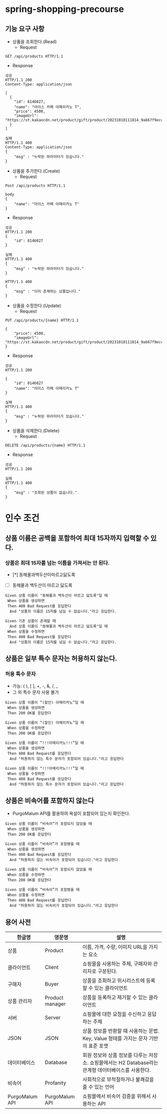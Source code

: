 # spring-shopping-precourse

## 기능 요구 사항
- 상품을 조회한다.(Read)
  - Request
```
GET /api/products HTTP/1.1
```
  - Response
```
성공
HTTP/1.1 200 
Content-Type: application/json

[
  {
    "id": 8146027,
    "name": "아이스 카페 아메리카노 T",
    "price": 4500,
    "imageUrl": "https://st.kakaocdn.net/product/gift/product/20231010111814_9a667f9eccc943648797925498bdd8a3.jpg"
  }
]

실패
HTTP/1.1 400 
Content-Type: application/json
{
    "msg" : "누락된 파라미터가 있습니다."
}

```
- 상품을 추가한다.(Create)
  - Request
```
Post /api/products HTTP/1.1

body
{
    "name": "아이스 카페 아메리카노 T"
}
```
  - Response
```
성공
HTTP/1.1 200
{
    "id": 8146027
}

실패
HTTP/1.1 400
{
    "msg" : "누락된 파라미터가 있습니다."
}

HTTP/1.1 400
{
    "msg" : "이미 존재하는 상품입니다."
}
```
- 상품을 수정한다.(Update)
  - Request
```
PUT /api/products/{name} HTTP/1.1

{
    "price": 4500,
    "imageUrl": "https://st.kakaocdn.net/product/gift/product/20231010111814_9a667f9eccc943648797925498bdd8a3.jpg"
}
```
  - Response
```
성공
HTTP/1.1 200

{
    "id": 8146027
    "name": "아이스 카페 아메리카노 T"
}

실패
HTTP/1.1 400 
{
    "msg" : "누락된 파라미터가 있습니다."
}
```
- 상품을 삭제한다.(Delete)
  - Request
```
DELETE /api/products/{name} HTTP/1.1
```
  - Response
```
성공
HTTP/1.1 200

실패
HTTP/1.1 400 
{
    "msg" : "조회된 상품이 없습니다."
}
```

# 인수 조건
## 상품 이름은 공백을 포함하여 최대 15자까지 입력할 수 있다.
### 상품은 최대 15자를 넘는 이름을 가져서는 안 된다.
- [*] 동해물과백두산이마르고닳도록
- [ ] 동해물과 백두산이 마르고 닳도록
```gherkin
Given 상품 이름이 "동해물과 백두산이 마르고 닳도록"일 때
 When 상품을 생성하면
 Then 400 Bad Request를 응답한다
  And "상품의 이름은 15자를 넘길 수 없습니다."라고 응답한다.
```

```gherkin
Given 기존 상품이 존재할 때
  And 상품 이름이 "동해물과 백두산이 마르고 닳도록"일 때
 When 상품을 수정하면
 Then 400 Bad Request를 응답한다
  And "상품의 이름은 15자를 넘길 수 없습니다."라고 응답한다.
```

## 상품은 일부 특수 문자는 허용하지 않는다.
### 허용 특수 문자
- 가능: ( ), [ ], +, -, &, /, _
- 그 외 특수 문자 사용 불가
```gherkin
Given 상품 이름이 “(할인) 아메리카노”일 때
 When 상품을 생성하면
 Then 200 OK를 응답한다
```

```gherkin
Given 상품 이름이 “(할인) 아메리카노”일 때
 When 상품을 수정하면
 Then 200 OK를 응답한다
```

```gherkin
Given 상품 이름이 “!!!아메리카노!!!”일 때
 When 상품을 생성하면
 Then 400 Bad Request를 응답한다
  And "허용하지 않는 특수 문자가 포함되어 있습니다."라고 응답한다
```

```gherkin
Given 상품 이름이 “!!!아메리카노!!!”일 때
 When 상품을 수정하면
 Then 400 Bad Request를 응답한다
  And "허용하지 않는 특수 문자가 포함되어 있습니다."라고 응답한다
```

## 상품은 비속어를 포함하지 않는다
- PurgoMalum API를 활용하여 욕설이 포함되어 있는지 확인한다.
```gherkin
Given 상품 이름이 “비속어”가 포함되지 않았을 때
 When 상품을 생성하면
 Then 200 OK를 응답한다
```

```gherkin
Given 상품 이름이 “비속어”가 포함됐을 때
 When 상품을 생성하면
 Then 400 Bad Request를 응답한다
  And "허용하지 않는 비속어가 포함되어 있습니다."라고 응답한다
```

```gherkin
Given 상품 이름이 “비속어”가 포함되지 않았을 때
 When 상품을 수정하면
 Then 200 OK를 응답한다
```

```gherkin
Given 상품 이름이 “비속어”가 포함됐을 때
 When 상품을 수정하면
 Then 400 Bad Request를 응답한다
  And "허용하지 않는 비속어가 포함되어 있습니다."라고 응답한다
```

## 용어 사전

| 한글명 | 영문명 | 설명  |
| --- | --- | --- |
| 상품 | Product | 이름, 가격, 수량, 이미지 URL을  가지는  요소 |
| 클라이언트 | Client | 쇼핑몰을  사용하는  주체, 구매자와  관리자로  구분된다. |
| 구매자 | Buyer | 상품을  조회하고  위시리스트에  등록할  수  있는  클라이언트 |
| 상품 관리자 | Product manager | 상품을  등록하고  제거할  수  있는  클라이언트 |
| 서버 | Server | 쇼핑몰에  대한  요청을  수신하고  응답하는  주체 |
| JSON | JSON | 상품 정보를 반환할 때 사용하는 문법. Key, Value 형태를 가지는 문자 기반의 표준 포맷 |
| 데이터베이스 | Database | 회원 정보와 상품 정보를 다루는 저장소. 쇼핑몰에서는 H2 Database라는  관계형  데이터베이스를  사용한다.|
| 비속어 | Profanity | 사회적으로  부적절하거나  불쾌감을  줄  수  있는  언어 |
| PurgoMalum API | PurgoMalum API | 쇼핑몰에서  비속어  검증을  위해서  사용하는 API |


